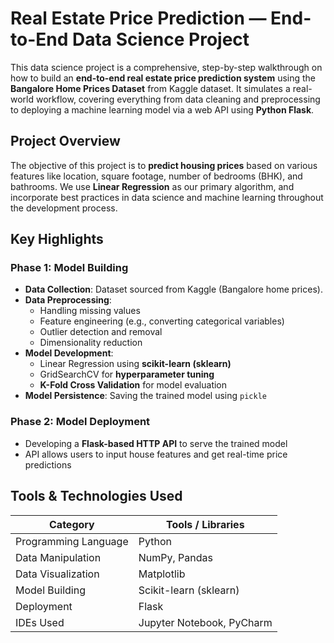 # Real Estate Price Prediction — End-to-End Data Science Project

This data science project is a comprehensive, step-by-step walkthrough on how to build an **end-to-end real estate price prediction system** using the **Bangalore Home Prices Dataset** from Kaggle dataset. It simulates a real-world workflow, covering everything from data cleaning and preprocessing to deploying a machine learning model via a web API using **Python Flask**.

## Project Overview

The objective of this project is to **predict housing prices** based on various features like location, square footage, number of bedrooms (BHK), and bathrooms. We use **Linear Regression** as our primary algorithm, and incorporate best practices in data science and machine learning throughout the development process.

##  Key Highlights

###  Phase 1: Model Building

- **Data Collection**: Dataset sourced from Kaggle (Bangalore home prices).
- **Data Preprocessing**:
  - Handling missing values
  - Feature engineering (e.g., converting categorical variables)
  - Outlier detection and removal
  - Dimensionality reduction
- **Model Development**:
  - Linear Regression using **scikit-learn (sklearn)**
  - GridSearchCV for **hyperparameter tuning**
  - **K-Fold Cross Validation** for model evaluation
- **Model Persistence**: Saving the trained model using `pickle`

###  Phase 2: Model Deployment

- Developing a **Flask-based HTTP API** to serve the trained model
- API allows users to input house features and get real-time price predictions

## Tools & Technologies Used

| Category             | Tools / Libraries                  |
|----------------------|------------------------------------|
| Programming Language | Python                             |
| Data Manipulation    | NumPy, Pandas                      |
| Data Visualization   | Matplotlib                         |
| Model Building       | Scikit-learn (sklearn)             |
| Deployment           | Flask                              |
| IDEs Used            | Jupyter Notebook, PyCharm |





